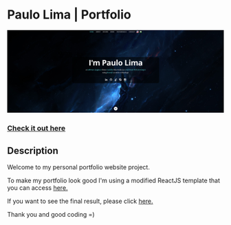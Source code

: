# Paulo Lima | Portfolio

![ReactJS Resume Website](./src/assets/images/readme.png?raw=true "ReactJS Resume Website")

### <a href="https://paulophlp.github.io/portfolio/">Check it out here</a> 

## Description
Welcome to my personal portfolio website project.

To make my portfolio look good I'm using a modified ReactJS template that you can access <a href="https://github.com/tbakerx/react-resume-template">here.</a>

If you want to see the final result, please click <a href="https://paulophlp.github.io/portfolio/">here.</a>

Thank you and good coding =)
